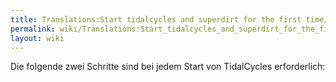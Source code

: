```yaml
---
title: Translations:Start tidalcycles and superdirt for the first time/16/de
permalink: wiki/Translations:Start_tidalcycles_and_superdirt_for_the_first_time/16/de/
layout: wiki
---
```


Die folgende zwei Schritte sind bei jedem Start von TidalCycles
erforderlich:
